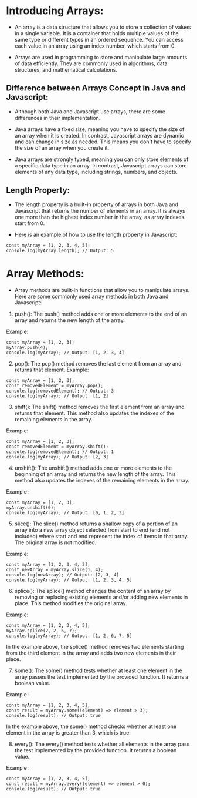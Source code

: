 # Introducing Arrays:

 - An array is a data structure that allows you to store a collection of values in a single variable. It is a container that holds multiple values of the same type or different types in an ordered sequence. You can access each value in an array using an index number, which starts from 0.

 - Arrays are used in programming to store and manipulate large amounts of data efficiently. They are commonly used in algorithms, data structures, and mathematical calculations.

## Difference between Arrays Concept in Java and Javascript:

- Although both Java and Javascript use arrays, there are some differences in their implementation.

- Java arrays have a fixed size, meaning you have to specify the size of an array when it is created. In contrast, Javascript arrays are dynamic and can change in size as needed. This means you don't have to specify the size of an array when you create it.

- Java arrays are strongly typed, meaning you can only store elements of a specific data type in an array. In contrast, Javascript arrays can store elements of any data type, including strings, numbers, and objects.

## Length Property:

- The length property is a built-in property of arrays in both Java and Javascript that returns the number of elements in an array. It is always one more than the highest index number in the array, as array indexes start from 0.

- Here is an example of how to use the length property in Javascript:

```
const myArray = [1, 2, 3, 4, 5];
console.log(myArray.length); // Output: 5

```

# Array Methods:

- Array methods are built-in functions that allow you to manipulate arrays. Here are some commonly used array methods in both Java and Javascript:

1.  push(): The push() method adds one or more elements to the end of an array and returns the new length of the array.

 Example:

 ```
 const myArray = [1, 2, 3];
myArray.push(4);
console.log(myArray); // Output: [1, 2, 3, 4]

 ```
2. pop(): The pop() method removes the last element from an array and returns that element.
Example:

```
const myArray = [1, 2, 3];
const removedElement = myArray.pop();
console.log(removedElement); // Output: 3
console.log(myArray); // Output: [1, 2]

```
3. shift(): The shift() method removes the first element from an array and returns that element. This method also updates the indexes of the remaining elements in the array.

Example:

```
const myArray = [1, 2, 3];
const removedElement = myArray.shift();
console.log(removedElement); // Output: 1
console.log(myArray); // Output: [2, 3]
```

4. unshift(): The unshift() method adds one or more elements to the beginning of an array and returns the new length of the array. This method also updates the indexes of the remaining elements in the array.

Example : 

```
const myArray = [1, 2, 3];
myArray.unshift(0);
console.log(myArray); // Output: [0, 1, 2, 3]

```

5. slice(): The slice() method returns a shallow copy of a portion of an array into a new array object selected from start to end (end not included) where start and end represent the index of items in that array. The original array is not modified.

Example:

```
const myArray = [1, 2, 3, 4, 5];
const newArray = myArray.slice(1, 4);
console.log(newArray); // Output: [2, 3, 4]
console.log(myArray); // Output: [1, 2, 3, 4, 5]

```

6. splice(): The splice() method changes the content of an array by removing or replacing existing elements and/or adding new elements in place. This method modifies the original array.

Example:

```
const myArray = [1, 2, 3, 4, 5];
myArray.splice(2, 2, 6, 7);
console.log(myArray); // Output: [1, 2, 6, 7, 5]

```
In the example above, the splice() method removes two elements starting from the third element in the array and adds two new elements in their place.

7. some(): The some() method tests whether at least one element in the array passes the test implemented by the provided function. It returns a boolean value.

Example :

```
const myArray = [1, 2, 3, 4, 5];
const result = myArray.some((element) => element > 3);
console.log(result); // Output: true

```
In the example above, the some() method checks whether at least one element in the array is greater than 3, which is true.


8. every(): The every() method tests whether all elements in the array pass the test implemented by the provided function. It returns a boolean value.

Example : 

```
const myArray = [1, 2, 3, 4, 5];
const result = myArray.every((element) => element > 0);
console.log(result); // Output: true

```